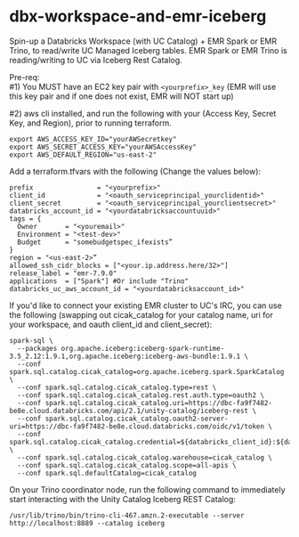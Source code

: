 # dbx-workspace-and-emr-iceberg
Spin-up a Databricks Workspace (with UC Catalog) + EMR Spark or EMR Trino, to read/write UC Managed Iceberg tables. EMR Spark or EMR Trino is reading/writing to UC via Iceberg Rest Catalog.

Pre-req:<br>
#1) You MUST have an EC2 key pair with `<yourprefix>_key` (EMR will use this key pair and if one does not exist, EMR will NOT start up)

#2)
aws cli installed, and run the following with your (Access Key, Secret Key, and Region), prior to running terraform.
```hcl
export AWS_ACCESS_KEY_ID="yourAWSecretkey"
export AWS_SECRET_ACCESS_KEY="yourAWSAccessKey"
export AWS_DEFAULT_REGION="us-east-2"
```

Add a terraform.tfvars with the following (Change the values below):
```hcl
prefix                = "<yourprefix>"
client_id             = "<oauth_serviceprincipal_yourclidentid>"
client_secret         = "<oauth_serviceprincipal_yourclientsecret>"
databricks_account_id = "<yourdatabricksaccountuuid>"
tags = {
  Owner       = "<youremail>"
  Environment = "<test-dev>"
  Budget      = "somebudgetspec_ifexists”
}
region = "<us-east-2>”
allowed_ssh_cidr_blocks = ["<your.ip.address.here/32>"]
release_label = "emr-7.9.0"
applications  = ["Spark"] #Or include "Trino"
databricks_uc_aws_account_id = "<yourdatabricksaccount_id>"
```

If you'd like to connect your existing EMR cluster to UC's IRC, you can use the following (swapping out cicak_catalog for your catalog name, uri for your workspace, and oauth client_id and client_secret):
```hcl
spark-sql \
  --packages org.apache.iceberg:iceberg-spark-runtime-3.5_2.12:1.9.1,org.apache.iceberg:iceberg-aws-bundle:1.9.1 \
  --conf spark.sql.catalog.cicak_catalog=org.apache.iceberg.spark.SparkCatalog \
  --conf spark.sql.catalog.cicak_catalog.type=rest \
  --conf spark.sql.catalog.cicak_catalog.rest.auth.type=oauth2 \
  --conf spark.sql.catalog.cicak_catalog.uri=https://dbc-fa9f7482-be8e.cloud.databricks.com/api/2.1/unity-catalog/iceberg-rest \
  --conf spark.sql.catalog.cicak_catalog.oauth2-server-uri=https://dbc-fa9f7482-be8e.cloud.databricks.com/oidc/v1/token \
  --conf spark.sql.catalog.cicak_catalog.credential=${databricks_client_id}:${databricks_client_secret} \
  --conf spark.sql.catalog.cicak_catalog.warehouse=cicak_catalog \
  --conf spark.sql.catalog.cicak_catalog.scope=all-apis \
  --conf spark.sql.defaultCatalog=cicak_catalog
```

On your Trino coordinator node, run the following command to immediately start interacting with the Unity Catalog Iceberg REST Catalog:
```hcl
/usr/lib/trino/bin/trino-cli-467.amzn.2-executable --server http://localhost:8889 --catalog iceberg
```
